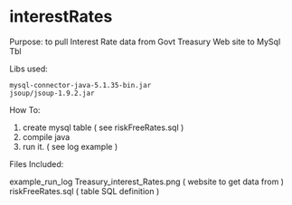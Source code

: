 # interestRates

Purpose:  to pull Interest Rate data from Govt Treasury Web site to MySql Tbl

Libs used:

    mysql-connector-java-5.1.35-bin.jar
    jsoup/jsoup-1.9.2.jar

How To:

   1. create mysql table  ( see riskFreeRates.sql )
   2. compile java 
   3. run it. ( see log example ) 

Files Included:

 example_run_log
 Treasury_interest_Rates.png  ( website to get data from )
 riskFreeRates.sql   ( table SQL definition )


